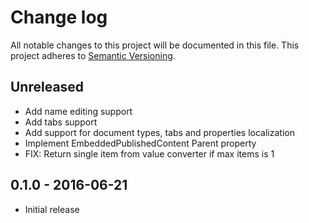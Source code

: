 # Change log
All notable changes to this project will be documented in this file.
This project adheres to [Semantic Versioning](http://semver.org/).

## Unreleased

- Add name editing support
- Add tabs support
- Add support for document types, tabs and properties localization
- Implement EmbeddedPublishedContent Parent property
- FIX: Return single item from value converter if max items is 1

## 0.1.0 - 2016-06-21
- Initial release
